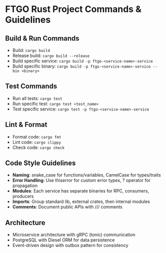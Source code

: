 # FTGO Rust Project Commands & Guidelines

## Build & Run Commands
- Build: `cargo build`
- Release build: `cargo build --release`
- Build specific service: `cargo build -p ftgo-<service-name>-service`
- Build specific binary: `cargo build -p ftgo-<service-name>-service --bin <binary>`

## Test Commands
- Run all tests: `cargo test`
- Run specific test: `cargo test <test_name>`
- Test specific service: `cargo test -p ftgo-<service-name>-service`

## Lint & Format
- Format code: `cargo fmt`
- Lint code: `cargo clippy`
- Check code: `cargo check`

## Code Style Guidelines
- **Naming**: snake_case for functions/variables, CamelCase for types/traits
- **Error Handling**: Use thiserror for custom error types, ? operator for propagation
- **Modules**: Each service has separate binaries for RPC, consumers, producers
- **Imports**: Group standard lib, external crates, then internal modules
- **Comments**: Document public APIs with /// comments

## Architecture
- Microservice architecture with gRPC (tonic) communication
- PostgreSQL with Diesel ORM for data persistence
- Event-driven design with outbox pattern for consistency
